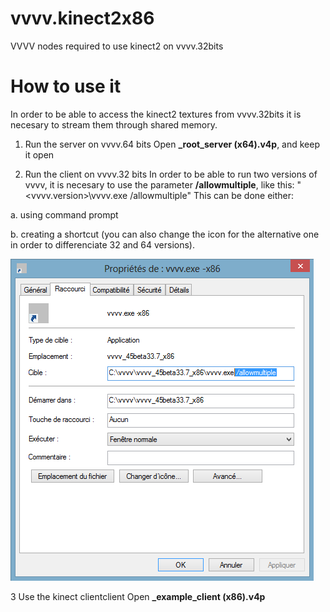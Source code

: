 # vvvv.kinect2x86
VVVV nodes required to use kinect2 on vvvv.32bits

# How to use it
In order to be able to access the kinect2 textures from vvvv.32bits it is necesary to stream them through shared memory.

1. Run the server on vvvv.64 bits
Open **_root_server (x64).v4p**, and keep it open

2. Run the client on vvvv.32 bits
In order to be able to run two versions of vvvv, it is necesary to use the parameter **/allowmultiple**, like this:
    "<vvvv.version>\vvvv.exe /allowmultiple"
This can be done either:

  a. using command prompt 
  
  b. creating a shortcut (you can also change the icon for the alternative one in order to differenciate 32 and 64 versions).

![Image of how to setup the shortcut](https://github.com/joansolroo/vvvv.kinect2x86/blob/master/Documentation/vvvv_allowmultiple.png)

3 Use the kinect clientclient
Open **_example_client (x86).v4p**
